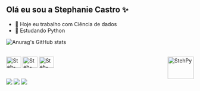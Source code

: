 ## Olá eu sou a Stephanie Castro ✨

- 🔭 Hoje eu trabalho com Ciência de dados 
- 🌱 Estudando Python
          
 ![Anurag's GitHub stats](https://github-readme-stats.vercel.app/api?username=StehCastro&show_icons=true&theme=radical)

 <div style="display: inline_block"><br>
  
   <img align="center" alt="Steh-Py" height="30" width="40" src="https://cdn.jsdelivr.net/gh/devicons/devicon@latest/icons/python/python-original.svg" />
  <img align="center" alt="Steh-Py" height="30" width="40" src="https://cdn.jsdelivr.net/gh/devicons/devicon@latest/icons/azuresqldatabase/azuresqldatabase-original.svg" />    
  <img align="center" alt="Steh-Py" height="30" width="40"src ="https://cdn.jsdelivr.net/gh/devicons/devicon@latest/icons/c/c-original.svg" />
  <img align="right"alt="StehPy"height="60"width="70"src="https://media0.giphy.com/media/v1.Y2lkPTc5MGI3NjExNmdoZmprNHR1eDIxdjE3OGR6Y3kxZWtibjAyYW10cXdpMHF0Z3lkMCZlcD12MV9pbnRlcm5hbF9naWZfYnlfaWQmY3Q9Zw/kZqbBT64ECtjy/giphy.gif"/>

  </div>

   ##
  
  <div> 
  <a href="https://www.instagram.com/stephie.castro/" target="_blank"><img src="https://img.shields.io/badge/-Instagram-%23E4405F?style=for-the-badge&logo=instagram&logoColor=white" target="_blank"></a> 
  <a href = "mailto:cstehcastrorodri@gmail.com"><img src="https://img.shields.io/badge/-Gmail-%23333?style=for-the-badge&logo=gmail&logoColor=white" target="_blank"></a>
  <a href= "https://www.linkedin.com/in/stephaniecastro2/" target="_blank"><img src="https://img.shields.io/badge/-LinkedIn-%230077B5?style=for-the-badge&logo=linkedin&logoColor=white" target="_blank"></a> 
  
</div>
